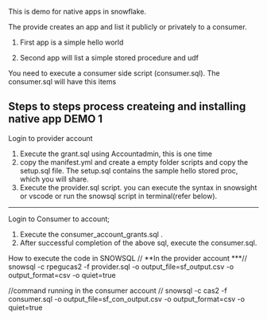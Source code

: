This is demo for native apps in snowflake.

The provide creates an app and list it publicly or privately to a consumer.

1. First app is a simple hello world 

2. Second app will list a simple stored procedure and udf 


You need to execute a consumer side script (consumer.sql).
The consumer.sql will have this items 

Steps to steps process createing and installing native app DEMO 1
-----------------------------------------
Login to provider account

1. Execute the grant.sql using Accountadmin, this is one time 
2. copy the manifest.yml and create a empty folder scripts and copy the setup.sql file. The setup.sql contains the sample hello stored proc, which you will share.
3. Execute the provider.sql script. you can execute the syntax in snowsight or vscode  or run the snowsql script in terminal(refer below).

----------------------------------------
Login to Consumer to account;

1. Execute the consumer_account_grants.sql .
2. After successful completion of the above sql, execute the consumer.sql.







How to execute the code in SNOWSQL 
// **In the provider account ***//
snowsql -c rpegucas2 -f provider.sql -o output_file=sf_output.csv -o output_format=csv -o quiet=true

//command running in the consumer account //
snowsql -c  cas2 -f consumer.sql -o output_file=sf_con_output.csv -o output_format=csv -o quiet=true

